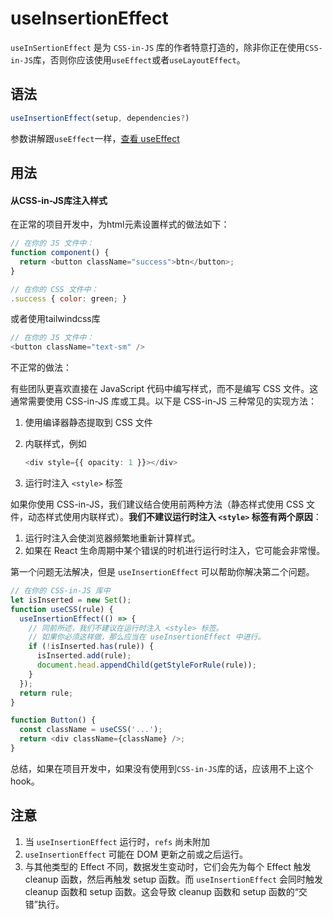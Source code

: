 # useInsertionEffect

`useInSertionEffect` 是为 `CSS-in-JS` 库的作者特意打造的，除非你正在使用`CSS-in-JS`库，否则你应该使用`useEffect`或者`useLayoutEffect`。



## 语法

```typescript
useInsertionEffect(setup, dependencies?)
```

参数讲解跟`useEffect`一样，[查看 useEffect](./useEffect)



## 用法

#### 从CSS-in-JS库注入样式

在正常的项目开发中，为html元素设置样式的做法如下：

```js
// 在你的 JS 文件中：
function component() {
  return <button className="success">btn</button>;
}

// 在你的 CSS 文件中：
.success { color: green; }
```

或者使用tailwindcss库

```typescript
// 在你的 JS 文件中：
<button className="text-sm" />
```

不正常的做法：

有些团队更喜欢直接在 JavaScript 代码中编写样式，而不是编写 CSS 文件。这通常需要使用 CSS-in-JS 库或工具。以下是 CSS-in-JS 三种常见的实现方法：

1. 使用编译器静态提取到 CSS 文件

2. 内联样式，例如 

   ```typescript
   <div style={{ opacity: 1 }}></div>
   ```

   

3. 运行时注入 `<style>` 标签

如果你使用 CSS-in-JS，我们建议结合使用前两种方法（静态样式使用 CSS 文件，动态样式使用内联样式）。**我们不建议运行时注入 `<style>` 标签有两个原因**：

1. 运行时注入会使浏览器频繁地重新计算样式。
2. 如果在 React 生命周期中某个错误的时机进行运行时注入，它可能会非常慢。



第一个问题无法解决，但是 `useInsertionEffect` 可以帮助你解决第二个问题。

```typescript
// 在你的 CSS-in-JS 库中
let isInserted = new Set();
function useCSS(rule) {
  useInsertionEffect(() => {
    // 同前所述，我们不建议在运行时注入 <style> 标签。
    // 如果你必须这样做，那么应当在 useInsertionEffect 中进行。
    if (!isInserted.has(rule)) {
      isInserted.add(rule);
      document.head.appendChild(getStyleForRule(rule));
    }
  });
  return rule;
}

function Button() {
  const className = useCSS('...');
  return <div className={className} />;
}
```

总结，如果在项目开发中，如果没有使用到`CSS-in-JS`库的话，应该用不上这个hook。



## 注意

1. 当 `useInsertionEffect` 运行时，`refs` 尚未附加
2. `useInsertionEffect` 可能在 DOM 更新之前或之后运行。
3. 与其他类型的 Effect 不同，数据发生变动时，它们会先为每个 Effect 触发 cleanup 函数，然后再触发 setup 函数。而 `useInsertionEffect` 会同时触发 cleanup 函数和 setup 函数。这会导致 cleanup 函数和 setup 函数的“交错”执行。